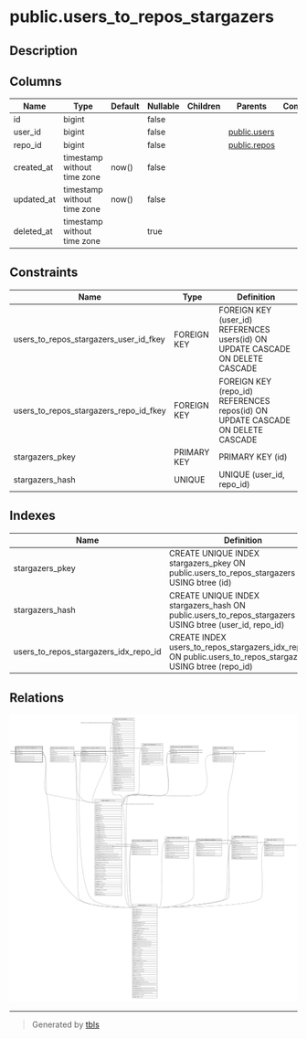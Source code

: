 # public.users_to_repos_stargazers

## Description

## Columns

| Name       | Type                        | Default | Nullable | Children | Parents                         | Comment |
| ---------- | --------------------------- | ------- | -------- | -------- | ------------------------------- | ------- |
| id         | bigint                      |         | false    |          |                                 |         |
| user_id    | bigint                      |         | false    |          | [public.users](public.users.md) |         |
| repo_id    | bigint                      |         | false    |          | [public.repos](public.repos.md) |         |
| created_at | timestamp without time zone | now()   | false    |          |                                 |         |
| updated_at | timestamp without time zone | now()   | false    |          |                                 |         |
| deleted_at | timestamp without time zone |         | true     |          |                                 |         |

## Constraints

| Name                                   | Type        | Definition                                                                     |
| -------------------------------------- | ----------- | ------------------------------------------------------------------------------ |
| users_to_repos_stargazers_user_id_fkey | FOREIGN KEY | FOREIGN KEY (user_id) REFERENCES users(id) ON UPDATE CASCADE ON DELETE CASCADE |
| users_to_repos_stargazers_repo_id_fkey | FOREIGN KEY | FOREIGN KEY (repo_id) REFERENCES repos(id) ON UPDATE CASCADE ON DELETE CASCADE |
| stargazers_pkey                        | PRIMARY KEY | PRIMARY KEY (id)                                                               |
| stargazers_hash                        | UNIQUE      | UNIQUE (user_id, repo_id)                                                      |

## Indexes

| Name                                  | Definition                                                                                                   |
| ------------------------------------- | ------------------------------------------------------------------------------------------------------------ |
| stargazers_pkey                       | CREATE UNIQUE INDEX stargazers_pkey ON public.users_to_repos_stargazers USING btree (id)                     |
| stargazers_hash                       | CREATE UNIQUE INDEX stargazers_hash ON public.users_to_repos_stargazers USING btree (user_id, repo_id)       |
| users_to_repos_stargazers_idx_repo_id | CREATE INDEX users_to_repos_stargazers_idx_repo_id ON public.users_to_repos_stargazers USING btree (repo_id) |

## Relations

![er](public.users_to_repos_stargazers.svg)

---

> Generated by [tbls](https://github.com/k1LoW/tbls)
